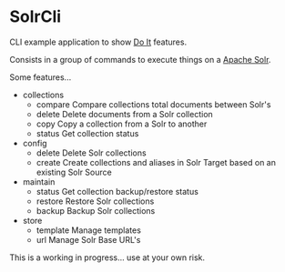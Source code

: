 # SolrCli

CLI example application to show [Do It](https://github.com/rzcastilho/do_it) features.

Consists in a group of commands to execute things on a [Apache Solr](https://solr.apache.org/).

Some features...

- collections
  - compare   Compare collections total documents between Solr's
  - delete    Delete documents from a Solr collection
  - copy      Copy a collection from a Solr to another
  - status    Get collection status
- config
  - delete    Delete Solr collections
  - create    Create collections and aliases in Solr Target based on an existing Solr Source
- maintain
  - status    Get collection backup/restore status
  - restore   Restore Solr collections
  - backup    Backup Solr collections
- store
  - template  Manage templates
  - url       Manage Solr Base URL's

This is a working in progress... use at your own risk.
